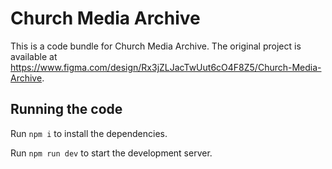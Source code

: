 
  # Church Media Archive

  This is a code bundle for Church Media Archive. The original project is available at https://www.figma.com/design/Rx3jZLJacTwUut6cO4F8Z5/Church-Media-Archive.

  ## Running the code

  Run `npm i` to install the dependencies.

  Run `npm run dev` to start the development server.
  